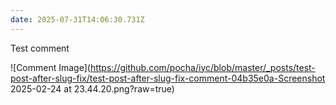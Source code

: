 ```yaml
---
date: 2025-07-31T14:06:30.731Z
---
```


Test comment

![Comment Image](https://github.com/pocha/iyc/blob/master/_posts/test-post-after-slug-fix/test-post-after-slug-fix-comment-04b35e0a-Screenshot 2025-02-24 at 23.44.20.png?raw=true)
